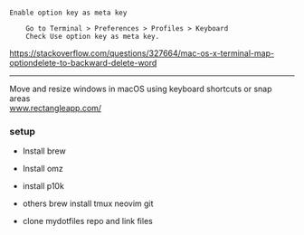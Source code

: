 ```

Enable option key as meta key

    Go to Terminal > Preferences > Profiles > Keyboard
    Check Use option key as meta key.

```
https://stackoverflow.com/questions/327664/mac-os-x-terminal-map-optiondelete-to-backward-delete-word

---

Move and resize windows in macOS using keyboard shortcuts or snap areas
<br>
www.rectangleapp.com/

### setup
* Install brew
* Install omz
* install p10k

* others
  brew install tmux neovim git

* clone mydotfiles repo and link files
